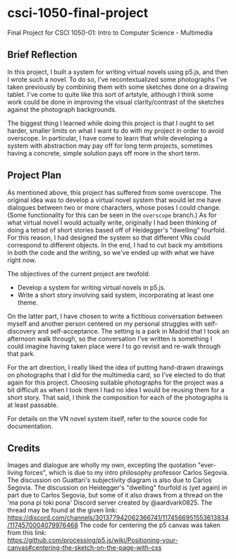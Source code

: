 # csci-1050-final-project
Final Project for CSCI 1050-01: Intro to Computer Science - Multimedia

## Brief Reflection
In this project, I built a system for writing virtual novels using p5.js, and then I wrote such
a novel. To do so, I've recontextualized some photographs I've taken previously by combining them
with some sketches done on a drawing tablet. I've come to quite like this sort of artstyle, although
I think some work could be done in improving the visual clarity/contrast of the sketches
against the photograph backgrounds.

The biggest thing I learned while doing this project is that I ought to set harder, smaller limits
on what I want to do with my project in order to avoid overscope. In particular, I have come to learn
that while developing a system with abstraction may pay off for long term projects, sometimes having a
concrete, simple solution  pays off more in the short term.

## Project Plan
As mentioned above, this project has suffered from some overscope. The original idea was to develop
a virtual novel system that would let me have dialogues between two or more characters, whose poses
I could change. (Some functionality for this can be seen in the `overscope` branch.) As for what virtual
novel I would actually write, originally I had been thinking of doing a tetrad of short stories based
off of Heidegger's "dwelling" fourfold. For this reason, I had designed the system so that different
VNs could correspond to different objects. In the end, I had to cut back my ambitions in both the
code and the writing, so we've ended up with what we have right now.

The objectives of the current project are twofold:
- Develop a system for writing virtual novels in p5.js.
- Write a short story involving said system, incorporating at least one theme.

On the latter part, I have chosen to write a fictitious conversation between myself and another
person centered on my personal struggles with self-discovery and self-acceptance. The setting is
a park in Madrid that I took an afternoon walk through, so the conversation I've written is
something I could imagine having taken place were I to go revisit and re-walk through that park.

For the art direction, I really liked the idea of putting hand-drawn drawings on photographs that
I did for the multimedia card, so I've elected to do that again for this project. Choosing suitable
photographs for the project was a bit difficult as when I took them I had no idea I would be reusing
them for a short story. That said, I think the composition for each of the photographs is at least
passable.

For details on the VN novel system itself, refer to the source code for documentation.

## Credits
Images and dialogue are wholly my own, excepting the quotation "ever-living forces",
which is due to my intro philosophy professor Carlos Segovia. The discussion on Guattari's
subjectivity diagram is also due to Carlos Segovia. The discussion on Heidegger's "dwelling"
fourfold is (yet again) in part due to Carlos Segovia, but some of it also draws from a thread on
the 'ma pona pi toki pona' Discord server created by @aardvark0825. The thread may be found at
the given link:\
  https://discord.com/channels/301377942062366741/1174566951553613834/1174570004079976468
The code for centering the p5 canvas was taken from this link:\
  https://github.com/processing/p5.js/wiki/Positioning-your-canvas#centering-the-sketch-on-the-page-with-css